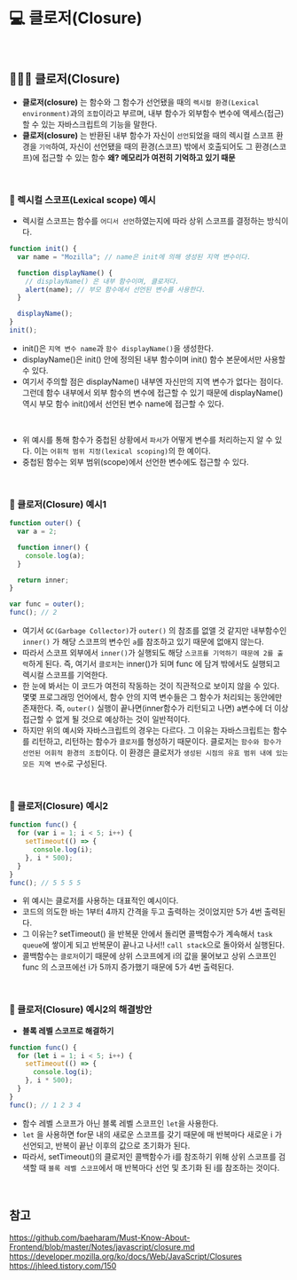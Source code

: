 # 💻 클로저(Closure)

<br />

## 👨🏻‍💻 클로저(Closure)

- **클로저(closure)** 는 함수와 그 함수가 선언됐을 때의 `렉시컬 환경(Lexical environment)`과의 `조합`이라고 부르며, 내부 함수가 외부함수 변수에 액세스(접근) 할 수 있는 자바스크립트의 기능을 말한다.
- **클로저(closure)** 는 반환된 내부 함수가 자신이 `선언`되었을 때의 렉시컬 스코프 환경을 `기억`하여, 자신이 선언됐을 때의 환경(스코프) 밖에서 호출되어도 그 환경(스코프)에 접근할 수 있는 함수 **왜? 메모리가 여전히 기억하고 있기 때문**

<br />

### 🏃 렉시컬 스코프(Lexical scope) 예시

- 렉시컬 스코프는 함수를 `어디서 선언`하였는지에 따라 상위 스코프를 결정하는 방식이다.

```js
function init() {
  var name = "Mozilla"; // name은 init에 의해 생성된 지역 변수이다.

  function displayName() {
    // displayName() 은 내부 함수이며, 클로저다.
    alert(name); // 부모 함수에서 선언된 변수를 사용한다.
  }

  displayName();
}
init();
```

- init()은 `지역 변수 name`과 `함수 displayName()`을 생성한다.
- displayName()은 init() 안에 정의된 내부 함수이며 init() 함수 본문에서만 사용할 수 있다.
- 여기서 주의할 점은 displayName() 내부엔 자신만의 지역 변수가 없다는 점이다. 그런데 함수 내부에서 외부 함수의 변수에 접근할 수 있기 때문에 displayName() 역시 부모 함수 init()에서 선언된 변수 name에 접근할 수 있다.

<br />

- 위 예시를 통해 함수가 중첩된 상황에서 `파서`가 어떻게 변수를 처리하는지 알 수 있다. 이는 `어휘적 범위 지정(lexical scoping)`의 한 예이다.
- 중첩된 함수는 외부 범위(scope)에서 선언한 변수에도 접근할 수 있다.

<br />

### 🏃 클로저(Closure) 예시1

```js
function outer() {
  var a = 2;

  function inner() {
    console.log(a);
  }

  return inner;
}

var func = outer();
func(); // 2
```

- 여기서 `GC(Garbage Collector)`가 `outer()` 의 참조를 없앨 것 같지만 내부함수인 `inner()` 가 해당 스코프의 변수인 `a`를 참조하고 있기 때문에 없애지 않는다.
- 따라서 스코프 외부에서 `inner()`가 실행되도 해당 `스코프를 기억하기 때문에 2를 출력`하게 된다. 즉, 여기서 `클로저`는 inner()가 되며 func 에 담겨 밖에서도 실행되고 렉시컬 스코프를 기억한다.
- 한 눈에 봐서는 이 코드가 여전히 작동하는 것이 직관적으로 보이지 않을 수 있다. 몇몇 프로그래밍 언어에서, 함수 안의 지역 변수들은 그 함수가 처리되는 동안에만 존재한다. 즉, `outer()` 실행이 끝나면(inner함수가 리턴되고 나면) a변수에 더 이상 접근할 수 없게 될 것으로 예상하는 것이 일반적이다.
- 하지만 위의 예시와 자바스크립트의 경우는 다르다. 그 이유는 자바스크립트는 함수를 리턴하고, 리턴하는 함수가 `클로저`를 형성하기 때문이다. 클로저는 `함수와 함수가 선언된 어휘적 환경의 조합`이다. 이 환경은 클로저가 `생성된 시점의 유효 범위 내에 있는 모든 지역 변수`로 구성된다.

<br />

### 🏃 클로저(Closure) 예시2

```js
function func() {
  for (var i = 1; i < 5; i++) {
    setTimeout(() => {
      console.log(i);
    }, i * 500);
  }
}
func(); // 5 5 5 5
```

- 위 예시는 클로저를 사용하는 대표적인 예시이다.
- 코드의 의도한 바는 1부터 4까지 간격을 두고 출력하는 것이었지만 5가 4번 출력된다.
- 그 이유는? setTimeout() 을 반복문 안에서 돌리면 콜백함수가 계속해서 `task queue`에 쌓이게 되고 반복문이 끝나고 나서!! `call stack`으로 돌아와서 실행된다.
- 콜백함수는 `클로저`이기 때문에 상위 스코프에게 i의 값을 물어보고 상위 스코프인 func 의 스코프에선 i가 5까지 증가했기 때문에 5가 4번 출력된다.

<br />

### 🏃 클로저(Closure) 예시2의 해결방안

- **블록 레벨 스코프로 해결하기**

```js
function func() {
  for (let i = 1; i < 5; i++) {
    setTimeout(() => {
      console.log(i);
    }, i * 500);
  }
}
func(); // 1 2 3 4
```

- 함수 레벨 스코프가 아닌 블록 레벨 스코프인 `let`을 사용한다.
- `let` 을 사용하면 for문 내의 새로운 스코프를 갖기 때문에 매 반복마다 새로운 i 가 선언되고, 반복이 끝난 이후의 값으로 초기화가 된다.
- 따라서, setTimeout()의 클로저인 콜백함수가 i를 참조하기 위해 상위 스코프를 검색할 때 `블록 레벨 스코프`에서 매 반복마다 선언 및 초기화 된 i를 참조하는 것이다.

<br />

## 참고

https://github.com/baeharam/Must-Know-About-Frontend/blob/master/Notes/javascript/closure.md <br />
https://developer.mozilla.org/ko/docs/Web/JavaScript/Closures <br />
https://jhleed.tistory.com/150 <br />
